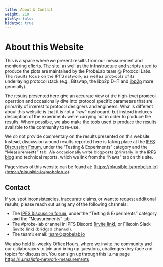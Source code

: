 ```yaml
---
title: About & Contact
weight: 210
plotly: false
hidetoc: true
---
```


# About this Website

This is a space where we present results from our measurement and monitoring efforts. The site, as well as the infrastructure and scripts used to produce the plots are maintained by the ProbeLab team @ Protocol Labs. The results focus on the IPFS network, as well as protocols of its underlaying protocol stack (e.g., Bitswap, the libp2p DHT and [libp2p](https://libp2p.io) more generally).

The results presented here give an accurate view of the high-level protocol operation and occasionally dive into protocol specific parameters that are primarily of interest to protocol designers and engineers. What is different about this website is that it is not a “raw” dashboard, but instead includes description of the experiments we’re carrying out in order to produce the results. Where possible, we also make the tools used to produce the results available to the community to re-use.

We do not provide commentary on the results presented on this website. Instead, discussion around results reported here is taking place at the [IPFS Discussion Forum](https://discuss.ipfs.tech/), under the “Testing & Experiments” category and the “Measurements” tab. We occasionally write blogposts (primarily in the [IPFS blog](https://blog.ipfs.tech) and technical reports, which we link from the “News” tab on this site.

Page views of this website can be found at: [https://plausible.io/probelab.io](https://plausible.io/probelab.io).

## Contact

If you spot inconsistencies, inaccurate claims, or want to request additional results, please reach out using any of the following channels:

- The [IPFS Discussion forum](https://discuss.ipfs.tech/c/testing-and-experiments/measurements/39), under the “Testing & Experiments” category and the “Measurements” tab.
- The #probe-lab channel in IPFS Discord [[invite link](https://discord.gg/ipfs)], or Filecoin Slack [[invite link](https://filecoin.io/slack)] (bridged channel).
- The team’s email: team@probelab.io

We also hold bi-weekly Office Hours, where we invite the community and our collaborators to join and bring up questions, challenges they face and topics for discussion. You can sign up through this lu.ma page: https://lu.ma/ipfs-network-measurements

